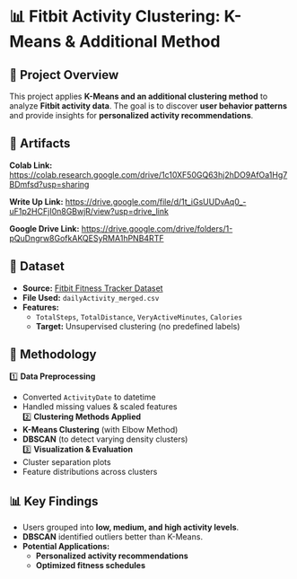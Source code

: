 # 📊 Fitbit Activity Clustering: K-Means & Additional Method

## 📌 Project Overview
This project applies **K-Means and an additional clustering method** to analyze **Fitbit activity data**. The goal is to discover **user behavior patterns** and provide insights for **personalized activity recommendations**.

## 📂 Artifacts

**Colab Link:** https://colab.research.google.com/drive/1c10XF50GQ63hj2hDO9AfOa1Hg7BDmfsd?usp=sharing 

**Write Up Link:** https://drive.google.com/file/d/1t_iGsUUDvAq0_-uF1p2HCFjI0n8GBwjR/view?usp=drive_link 

**Google Drive Link:** https://drive.google.com/drive/folders/1-pQuDngrw8GofkAKQESyRMA1hPNB4RTF 

## 📂 Dataset
- **Source:** [Fitbit Fitness Tracker Dataset](https://www.kaggle.com/datasets/arashnic/fitbit)
- **File Used:** `dailyActivity_merged.csv`
- **Features:**
  - `TotalSteps`, `TotalDistance`, `VeryActiveMinutes`, `Calories`
  - **Target:** Unsupervised clustering (no predefined labels)

## 🔬 Methodology
1️⃣ **Data Preprocessing**  
   - Converted `ActivityDate` to datetime  
   - Handled missing values & scaled features  
2️⃣ **Clustering Methods Applied**  
   - **K-Means Clustering** (with Elbow Method)  
   - **DBSCAN** (to detect varying density clusters)  
3️⃣ **Visualization & Evaluation**  
   - Cluster separation plots  
   - Feature distributions across clusters  

## 📊 Key Findings
- Users grouped into **low, medium, and high activity levels**.
- **DBSCAN** identified outliers better than K-Means.
- **Potential Applications:**
  - **Personalized activity recommendations**
  - **Optimized fitness schedules**
